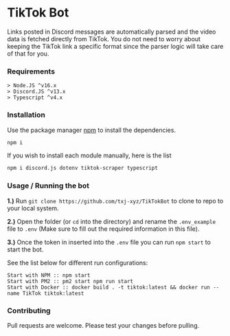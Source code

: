 # TikTok Bot
Links posted in Discord messages are automatically parsed and the video data is fetched directly from TikTok. You do not need to worry about keeping the TikTok link a specific format since the parser logic will take care of that for you.

### Requirements
```
> Node.JS ^v16.x
> Discord.JS ^v13.x
> Typescript ^v4.x
```
### Installation

Use the package manager [npm](https://npmjs.org/) to install the dependencies.

```bash
npm i
```
If you wish to install each module manually, here is the list
```bash
npm i discord.js dotenv tiktok-scraper typescript
```

### Usage / Running the bot

**1.)** Run `git clone https://github.com/txj-xyz/TikTokBot` to clone to repo to your local system.

**2.)** Open the folder (or `cd` into the directory) and rename the `.env_example` file to `.env` (Make sure to fill out the required information in this file).

**3.)** Once the token in inserted into the `.env` file you can run `npm start` to start the bot.

See the list below for different run configurations:
```asciidoc
Start with NPM :: npm start
Start with PM2 :: pm2 start npm run start
Start with Docker :: docker build . -t tiktok:latest && docker run --name TikTok tiktok:latest
```

### Contributing

Pull requests are welcome. Please test your changes before pulling.

